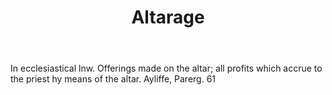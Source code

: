 ---
title: Altarage
letter: A
permalink: "/definitions/bld-altarage.html"
body: In ecclesiastical lnw. Offerings made on the altar; all profits which accrue
  to the priest hy means of the altar. Ayliffe, Parerg. 61
published_at: '2018-07-07'
source: Black's Law Dictionary 2nd Ed (1910)
layout: post
---